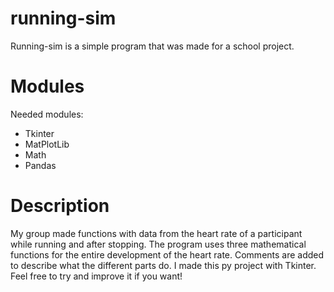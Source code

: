 # running-sim

Running-sim is a simple program that was made for a school project.

# Modules

Needed modules:

- Tkinter
- MatPlotLib
- Math
- Pandas

# Description

My group made functions with data from the heart rate of a participant while running and after stopping. The program uses three mathematical functions for the entire development of the heart rate. Comments are added to describe what the different parts do. I made this py project with Tkinter. Feel free to try and improve it if you want!
